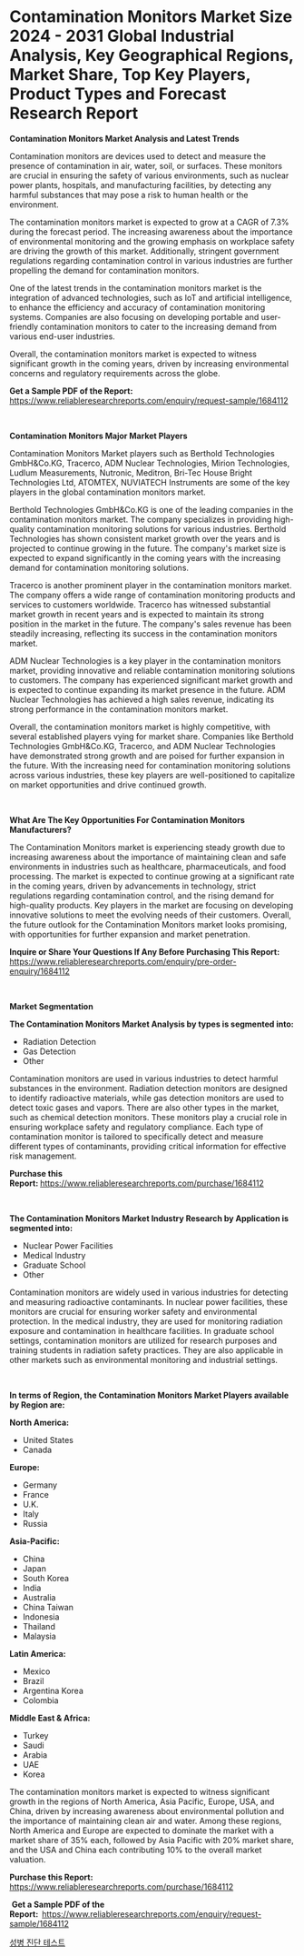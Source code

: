 <p><h1>Contamination Monitors Market Size 2024 - 2031 Global Industrial Analysis, Key Geographical Regions, Market Share, Top Key Players, Product Types and Forecast Research Report</h1></p><p><strong>Contamination Monitors Market Analysis and Latest Trends</strong></p>
<p><p>Contamination monitors are devices used to detect and measure the presence of contamination in air, water, soil, or surfaces. These monitors are crucial in ensuring the safety of various environments, such as nuclear power plants, hospitals, and manufacturing facilities, by detecting any harmful substances that may pose a risk to human health or the environment.</p><p>The contamination monitors market is expected to grow at a CAGR of 7.3% during the forecast period. The increasing awareness about the importance of environmental monitoring and the growing emphasis on workplace safety are driving the growth of this market. Additionally, stringent government regulations regarding contamination control in various industries are further propelling the demand for contamination monitors.</p><p>One of the latest trends in the contamination monitors market is the integration of advanced technologies, such as IoT and artificial intelligence, to enhance the efficiency and accuracy of contamination monitoring systems. Companies are also focusing on developing portable and user-friendly contamination monitors to cater to the increasing demand from various end-user industries.</p><p>Overall, the contamination monitors market is expected to witness significant growth in the coming years, driven by increasing environmental concerns and regulatory requirements across the globe.</p></p>
<p><strong>Get a Sample PDF of the Report:&nbsp;</strong> <a href="https://www.reliableresearchreports.com/enquiry/request-sample/1684112">https://www.reliableresearchreports.com/enquiry/request-sample/1684112</a></p>
<p>&nbsp;</p>
<p><strong>Contamination Monitors Major Market Players</strong></p>
<p><p>Contamination Monitors Market players such as Berthold Technologies GmbH&Co.KG, Tracerco, ADM Nuclear Technologies, Mirion Technologies, Ludlum Measurements, Nutronic, Meditron, Bri-Tec House Bright Technologies Ltd, ATOMTEX, NUVIATECH Instruments are some of the key players in the global contamination monitors market.</p><p>Berthold Technologies GmbH&Co.KG is one of the leading companies in the contamination monitors market. The company specializes in providing high-quality contamination monitoring solutions for various industries. Berthold Technologies has shown consistent market growth over the years and is projected to continue growing in the future. The company's market size is expected to expand significantly in the coming years with the increasing demand for contamination monitoring solutions.</p><p>Tracerco is another prominent player in the contamination monitors market. The company offers a wide range of contamination monitoring products and services to customers worldwide. Tracerco has witnessed substantial market growth in recent years and is expected to maintain its strong position in the market in the future. The company's sales revenue has been steadily increasing, reflecting its success in the contamination monitors market.</p><p>ADM Nuclear Technologies is a key player in the contamination monitors market, providing innovative and reliable contamination monitoring solutions to customers. The company has experienced significant market growth and is expected to continue expanding its market presence in the future. ADM Nuclear Technologies has achieved a high sales revenue, indicating its strong performance in the contamination monitors market.</p><p>Overall, the contamination monitors market is highly competitive, with several established players vying for market share. Companies like Berthold Technologies GmbH&Co.KG, Tracerco, and ADM Nuclear Technologies have demonstrated strong growth and are poised for further expansion in the future. With the increasing need for contamination monitoring solutions across various industries, these key players are well-positioned to capitalize on market opportunities and drive continued growth.</p></p>
<p>&nbsp;</p>
<p><strong>What Are The Key Opportunities For Contamination Monitors Manufacturers?</strong></p>
<p><p>The Contamination Monitors market is experiencing steady growth due to increasing awareness about the importance of maintaining clean and safe environments in industries such as healthcare, pharmaceuticals, and food processing. The market is expected to continue growing at a significant rate in the coming years, driven by advancements in technology, strict regulations regarding contamination control, and the rising demand for high-quality products. Key players in the market are focusing on developing innovative solutions to meet the evolving needs of their customers. Overall, the future outlook for the Contamination Monitors market looks promising, with opportunities for further expansion and market penetration.</p></p>
<p><strong>Inquire or Share Your Questions If Any Before Purchasing This Report:</strong> <a href="https://www.reliableresearchreports.com/enquiry/pre-order-enquiry/1684112">https://www.reliableresearchreports.com/enquiry/pre-order-enquiry/1684112</a></p>
<p>&nbsp;</p>
<p><strong>Market Segmentation</strong></p>
<p><strong>The Contamination Monitors Market Analysis by types is segmented into:</strong></p>
<p><ul><li>Radiation Detection</li><li>Gas Detection</li><li>Other</li></ul></p>
<p><p>Contamination monitors are used in various industries to detect harmful substances in the environment. Radiation detection monitors are designed to identify radioactive materials, while gas detection monitors are used to detect toxic gases and vapors. There are also other types in the market, such as chemical detection monitors. These monitors play a crucial role in ensuring workplace safety and regulatory compliance. Each type of contamination monitor is tailored to specifically detect and measure different types of contaminants, providing critical information for effective risk management.</p></p>
<p><strong>Purchase this Report:&nbsp;</strong><a href="https://www.reliableresearchreports.com/purchase/1684112">https://www.reliableresearchreports.com/purchase/1684112</a></p>
<p>&nbsp;</p>
<p><strong>The Contamination Monitors Market Industry Research by Application is segmented into:</strong></p>
<p><ul><li>Nuclear Power Facilities</li><li>Medical Industry</li><li>Graduate School</li><li>Other</li></ul></p>
<p><p>Contamination monitors are widely used in various industries for detecting and measuring radioactive contaminants. In nuclear power facilities, these monitors are crucial for ensuring worker safety and environmental protection. In the medical industry, they are used for monitoring radiation exposure and contamination in healthcare facilities. In graduate school settings, contamination monitors are utilized for research purposes and training students in radiation safety practices. They are also applicable in other markets such as environmental monitoring and industrial settings.</p></p>
<p>&nbsp;</p>
<p><strong>In terms of Region, the Contamination Monitors Market Players available by Region are:</strong></p>
<p>
    <p> <strong> North America: </strong>
        <ul>
            <li>United States</li>
            <li>Canada</li>
        </ul>
        </p> 
    <p> <strong> Europe: </strong>
        <ul>
            <li>Germany</li>
            <li>France</li>
            <li>U.K.</li>
            <li>Italy</li>
            <li>Russia</li>
        </ul>
        </p> 
    <p> <strong> Asia-Pacific: </strong>
        <ul>
            <li>China</li>
            <li>Japan</li>
            <li>South Korea</li>
            <li>India</li>
            <li>Australia</li>
            <li>China Taiwan</li>
            <li>Indonesia</li>
            <li>Thailand</li>
            <li>Malaysia</li>
        </ul>
        </p> 
    <p> <strong> Latin America: </strong>
        <ul>
            <li>Mexico</li>
            <li>Brazil</li>
            <li>Argentina Korea</li>
            <li>Colombia</li>
        </ul>
        </p> 
    <p> <strong> Middle East & Africa: </strong>
        <ul>
            <li>Turkey</li>
            <li>Saudi</li>
            <li>Arabia</li>
            <li>UAE</li>
            <li>Korea</li>
        </ul>
    </p>
    </p>
<p><p>The contamination monitors market is expected to witness significant growth in the regions of North America, Asia Pacific, Europe, USA, and China, driven by increasing awareness about environmental pollution and the importance of maintaining clean air and water. Among these regions, North America and Europe are expected to dominate the market with a market share of 35% each, followed by Asia Pacific with 20% market share, and the USA and China each contributing 10% to the overall market valuation.</p></p>
<p><strong>Purchase this Report: </strong><a href="https://www.reliableresearchreports.com/purchase/1684112">https://www.reliableresearchreports.com/purchase/1684112</a></p>
<p>&nbsp;<strong>Get a Sample PDF of the Report:&nbsp;&nbsp;</strong><a href="https://www.reliableresearchreports.com/enquiry/request-sample/1684112">https://www.reliableresearchreports.com/enquiry/request-sample/1684112</a></p>
<p><strong></strong></p>
<p><p><a href="https://github.com/LanceOlsotn8978/Market-Research-Report-List-1/blob/main/19340398338.md">성병 진단 테스트</a></p></p>